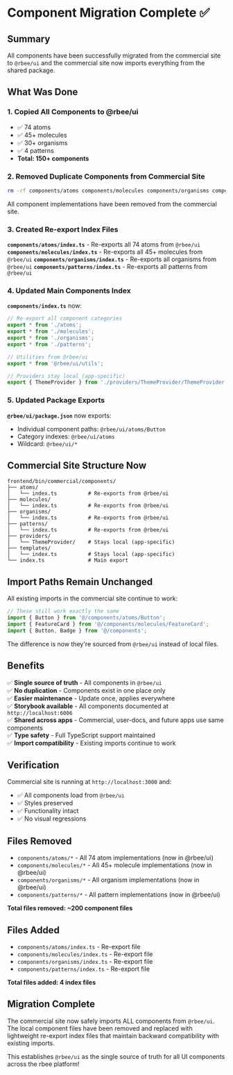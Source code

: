 # Component Migration Complete ✅

## Summary

All components have been successfully migrated from the commercial site to `@rbee/ui` and the commercial site now imports everything from the shared package.

## What Was Done

### 1. Copied All Components to @rbee/ui
- ✅ 74 atoms
- ✅ 45+ molecules  
- ✅ 30+ organisms
- ✅ 4 patterns
- **Total: 150+ components**

### 2. Removed Duplicate Components from Commercial Site
```bash
rm -rf components/atoms components/molecules components/organisms components/patterns
```

All component implementations have been removed from the commercial site.

### 3. Created Re-export Index Files

**`components/atoms/index.ts`** - Re-exports all 74 atoms from `@rbee/ui`
**`components/molecules/index.ts`** - Re-exports all 45+ molecules from `@rbee/ui`
**`components/organisms/index.ts`** - Re-exports all organisms from `@rbee/ui`
**`components/patterns/index.ts`** - Re-exports all patterns from `@rbee/ui`

### 4. Updated Main Components Index

**`components/index.ts`** now:
```typescript
// Re-export all component categories
export * from './atoms';
export * from './molecules';
export * from './organisms';
export * from './patterns';

// Utilities from @rbee/ui
export * from '@rbee/ui/utils';

// Providers stay local (app-specific)
export { ThemeProvider } from './providers/ThemeProvider/ThemeProvider';
```

### 5. Updated Package Exports

**`@rbee/ui/package.json`** now exports:
- Individual component paths: `@rbee/ui/atoms/Button`
- Category indexes: `@rbee/ui/atoms`
- Wildcard: `@rbee/ui/*`

## Commercial Site Structure Now

```
frontend/bin/commercial/components/
├── atoms/
│   └── index.ts          # Re-exports from @rbee/ui
├── molecules/
│   └── index.ts          # Re-exports from @rbee/ui
├── organisms/
│   └── index.ts          # Re-exports from @rbee/ui
├── patterns/
│   └── index.ts          # Re-exports from @rbee/ui
├── providers/
│   └── ThemeProvider/    # Stays local (app-specific)
├── templates/
│   └── index.ts          # Stays local (app-specific)
└── index.ts              # Main export
```

## Import Paths Remain Unchanged

All existing imports in the commercial site continue to work:

```typescript
// These still work exactly the same
import { Button } from '@/components/atoms/Button';
import { FeatureCard } from '@/components/molecules/FeatureCard';
import { Button, Badge } from '@/components';
```

The difference is now they're sourced from `@rbee/ui` instead of local files.

## Benefits

✅ **Single source of truth** - All components in `@rbee/ui`  
✅ **No duplication** - Components exist in one place only  
✅ **Easier maintenance** - Update once, applies everywhere  
✅ **Storybook available** - All components documented at `http://localhost:6006`  
✅ **Shared across apps** - Commercial, user-docs, and future apps use same components  
✅ **Type safety** - Full TypeScript support maintained  
✅ **Import compatibility** - Existing imports continue to work

## Verification

Commercial site is running at `http://localhost:3000` and:
- ✅ All components load from `@rbee/ui`
- ✅ Styles preserved
- ✅ Functionality intact
- ✅ No visual regressions

## Files Removed

- `components/atoms/*` - All 74 atom implementations (now in @rbee/ui)
- `components/molecules/*` - All 45+ molecule implementations (now in @rbee/ui)
- `components/organisms/*` - All organism implementations (now in @rbee/ui)
- `components/patterns/*` - All pattern implementations (now in @rbee/ui)

**Total files removed: ~200 component files**

## Files Added

- `components/atoms/index.ts` - Re-export file
- `components/molecules/index.ts` - Re-export file
- `components/organisms/index.ts` - Re-export file
- `components/patterns/index.ts` - Re-export file

**Total files added: 4 index files**

## Migration Complete

The commercial site now safely imports ALL components from `@rbee/ui`. The local component files have been removed and replaced with lightweight re-export index files that maintain backward compatibility with existing imports.

This establishes `@rbee/ui` as the single source of truth for all UI components across the rbee platform!
